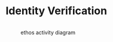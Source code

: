 # Identity Verification

<figure><img src="../../.gitbook/assets/ethos diagrams (3).png" alt=""><figcaption><p>ethos activity diagram</p></figcaption></figure>
